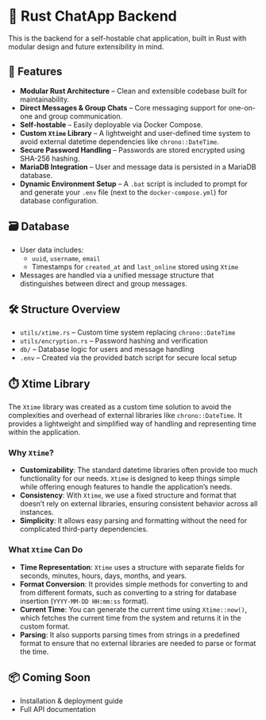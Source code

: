 # 📨 Rust ChatApp Backend

This is the backend for a self-hostable chat application, built in Rust with modular design and future extensibility in mind.

## 🔧 Features

- **Modular Rust Architecture** – Clean and extensible codebase built for maintainability.
- **Direct Messages & Group Chats** – Core messaging support for one-on-one and group communication.
- **Self-hostable** – Easily deployable via Docker Compose.
- **Custom `Xtime` Library** – A lightweight and user-defined time system to avoid external datetime dependencies like `chrono::DateTime`.
- **Secure Password Handling** – Passwords are stored encrypted using SHA-256 hashing.
- **MariaDB Integration** – User and message data is persisted in a MariaDB database.
- **Dynamic Environment Setup** – A `.bat` script is included to prompt for and generate your `.env` file (next to the `docker-compose.yml`) for database configuration.

## 🗃️ Database

- User data includes:
  - `uuid`, `username`, `email`
  - Timestamps for `created_at` and `last_online` stored using `Xtime`
- Messages are handled via a unified message structure that distinguishes between direct and group messages.

## 🛠️ Structure Overview

- `utils/xtime.rs` – Custom time system replacing `chrono::DateTime`
- `utils/encryption.rs` – Password hashing and verification
- `db/` – Database logic for users and message handling
- `.env` – Created via the provided batch script for secure local setup

## ⏱️ Xtime Library

The `Xtime` library was created as a custom time solution to avoid the complexities and overhead of external libraries like `chrono::DateTime`. It provides a lightweight and simplified way of handling and representing time within the application.

### Why `Xtime`?

- **Customizability**: The standard datetime libraries often provide too much functionality for our needs. `Xtime` is designed to keep things simple while offering enough features to handle the application’s needs.
- **Consistency**: With `Xtime`, we use a fixed structure and format that doesn’t rely on external libraries, ensuring consistent behavior across all instances.
- **Simplicity**: It allows easy parsing and formatting without the need for complicated third-party dependencies.

### What `Xtime` Can Do

- **Time Representation**: `Xtime` uses a structure with separate fields for seconds, minutes, hours, days, months, and years.
- **Format Conversion**: It provides simple methods for converting to and from different formats, such as converting to a string for database insertion (`YYYY-MM-DD HH:mm:ss` format).
- **Current Time**: You can generate the current time using `Xtime::now()`, which fetches the current time from the system and returns it in the custom format.
- **Parsing**: It also supports parsing times from strings in a predefined format to ensure that no external libraries are needed to parse or format the time.



## 📦 Coming Soon

- Installation & deployment guide
- Full API documentation
